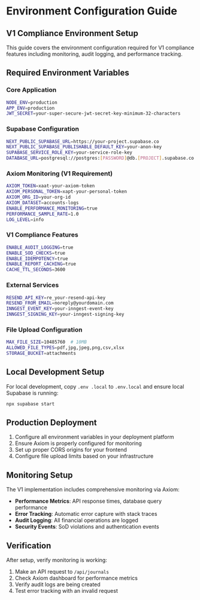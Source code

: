 # Environment Configuration Guide

## V1 Compliance Environment Setup

This guide covers the environment configuration required for V1 compliance features including monitoring, audit logging, and performance tracking.

## Required Environment Variables

### Core Application

```bash
NODE_ENV=production
APP_ENV=production
JWT_SECRET=your-super-secure-jwt-secret-key-minimum-32-characters
```

### Supabase Configuration

```bash
NEXT_PUBLIC_SUPABASE_URL=https://your-project.supabase.co
NEXT_PUBLIC_SUPABASE_PUBLISHABLE_DEFAULT_KEY=your-anon-key
SUPABASE_SERVICE_ROLE_KEY=your-service-role-key
DATABASE_URL=postgresql://postgres:[PASSWORD]@db.[PROJECT].supabase.co:5432/postgres
```

### Axiom Monitoring (V1 Requirement)

```bash
AXIOM_TOKEN=xaat-your-axiom-token
AXIOM_PERSONAL_TOKEN=xapt-your-personal-token
AXIOM_ORG_ID=your-org-id
AXIOM_DATASET=accounts-logs
ENABLE_PERFORMANCE_MONITORING=true
PERFORMANCE_SAMPLE_RATE=1.0
LOG_LEVEL=info
```

### V1 Compliance Features

```bash
ENABLE_AUDIT_LOGGING=true
ENABLE_SOD_CHECKS=true
ENABLE_IDEMPOTENCY=true
ENABLE_REPORT_CACHING=true
CACHE_TTL_SECONDS=3600
```

### External Services

```bash
RESEND_API_KEY=re_your-resend-api-key
RESEND_FROM_EMAIL=noreply@yourdomain.com
INNGEST_EVENT_KEY=your-inngest-event-key
INNGEST_SIGNING_KEY=your-inngest-signing-key
```

### File Upload Configuration

```bash
MAX_FILE_SIZE=10485760  # 10MB
ALLOWED_FILE_TYPES=pdf,jpg,jpeg,png,csv,xlsx
STORAGE_BUCKET=attachments
```

## Local Development Setup

For local development, copy `.env .local` to `.env.local` and ensure local Supabase is running:

```bash
npx supabase start
```

## Production Deployment

1. Configure all environment variables in your deployment platform
2. Ensure Axiom is properly configured for monitoring
3. Set up proper CORS origins for your frontend
4. Configure file upload limits based on your infrastructure

## Monitoring Setup

The V1 implementation includes comprehensive monitoring via Axiom:

- **Performance Metrics**: API response times, database query performance
- **Error Tracking**: Automatic error capture with stack traces
- **Audit Logging**: All financial operations are logged
- **Security Events**: SoD violations and authentication events

## Verification

After setup, verify monitoring is working:

1. Make an API request to `/api/journals`
2. Check Axiom dashboard for performance metrics
3. Verify audit logs are being created
4. Test error tracking with an invalid request
